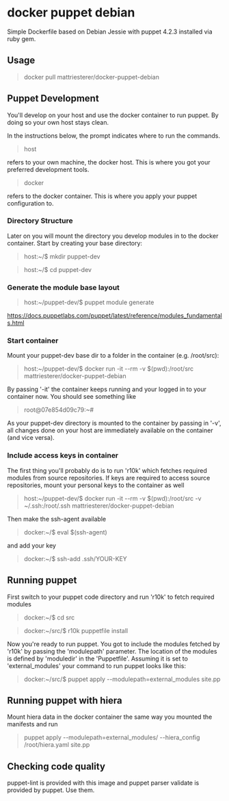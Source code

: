 # docker puppet debian
Simple Dockerfile based on Debian Jessie with puppet 4.2.3 installed via ruby gem.

## Usage

> docker pull mattriesterer/docker-puppet-debian

## Puppet Development

You'll develop on your host and use the docker container to run puppet. By doing
so your own host stays clean.

In the instructions below, the prompt indicates where to run the commands.

> host

refers to your own machine, the docker host. This is where you got your preferred
development tools.

> docker

refers to the docker container. This is where you apply your puppet configuration to.


### Directory Structure


Later on you will mount the directory you develop modules in to the docker
container. Start by creating your base directory:

> host:~/$ mkdir puppet-dev

> host:~/$ cd puppet-dev

### Generate the module base layout

> host:~/puppet-dev/$ puppet module generate

https://docs.puppetlabs.com/puppet/latest/reference/modules_fundamentals.html

### Start container

Mount your puppet-dev base dir to a folder in the container (e.g. /root/src):

> host:~/puppet-dev/$ docker run -it --rm -v $(pwd):/root/src mattriesterer/docker-puppet-debian

By passing '-it' the container keeps running and your logged in to your container now.
You should see something like

> root@07e854d09c79:~#

As your puppet-dev directory is mounted to the container by passing in '-v', all changes
done on your host are immediately available on the container (and vice versa).

### Include access keys in container
The first thing you'll probably do is to run 'r10k' which fetches required modules
from source repositories. If keys are required to access source repositories, mount
your personal keys to the container as well

> host:~/puppet-dev/$ docker run -it --rm -v $(pwd):/root/src -v ~/.ssh:/root/.ssh mattriesterer/docker-puppet-debian

Then make the ssh-agent available

> docker:~/$ eval $(ssh-agent)

and add your key

> docker:~/$ ssh-add .ssh/YOUR-KEY

## Running puppet

First switch to your puppet code directory and run 'r10k' to fetch required modules

> docker:~/$ cd src

> docker:~/src/$ r10k puppetfile install

Now you're ready to run puppet. You got to include the modules fetched by 'r10k'
by passing the 'modulepath' parameter. The location of the modules is defined by
'moduledir' in the 'Puppetfile'. Assuming it is set to 'external_modules' your command
to run puppet looks like this:

> docker:~/src/$ puppet apply --modulepath=external_modules site.pp

## Running puppet with hiera

Mount hiera data in the docker container the same way you mounted the manifests and
run 

> puppet apply --modulepath=external_modules/ --hiera_config /root/hiera.yaml site.pp

## Checking code quality

puppet-lint is provided with this image and puppet parser validate is provided by puppet.
Use them.
